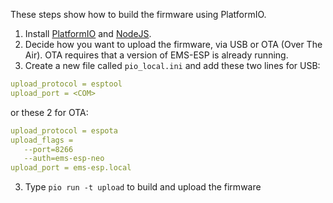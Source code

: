 These steps show how to build the firmware using PlatformIO.

1. Install [PlatformIO](https://platformio.org/install) and [NodeJS](https://nodejs.org/en/).
2. Decide how you want to upload the firmware, via USB or OTA (Over The Air). OTA requires that a version of EMS-ESP is already running.
3. Create a new file called `pio_local.ini` and add these two lines for USB:
```yaml
upload_protocol = esptool
upload_port = <COM>
```
or these 2 for OTA:
```yaml
upload_protocol = espota
upload_flags = 
   --port=8266
   --auth=ems-esp-neo
upload_port = ems-esp.local
```
3. Type `pio run -t upload` to build and upload the firmware
   